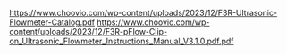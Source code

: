 https://www.choovio.com/wp-content/uploads/2023/12/F3R-Ultrasonic-Flowmeter-Catalog.pdf
https://www.choovio.com/wp-content/uploads/2023/12/F3R-pFlow-Clip-on_Ultrasonic_Flowmeter_Instructions_Manual_V3.1.0.pdf.pdf
